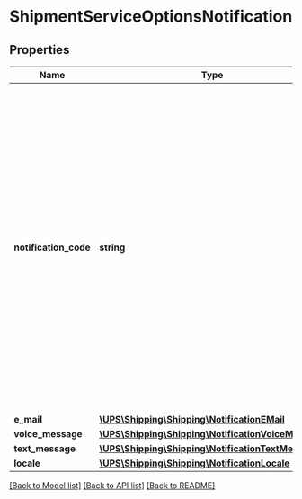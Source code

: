 # ShipmentServiceOptionsNotification

## Properties
Name | Type | Description | Notes
------------ | ------------- | ------------- | -------------
**notification_code** | **string** | The type of notification requested.  Valid values:  5 - QV In-transit Notification 6 - QV Ship Notification 7 - QV Exception Notification 8 - QV Delivery Notification 2 - Return Notification or Label Creation Notification 012 - Alternate Delivery Location Notification 013 - UAP Shipper Notification | 
**e_mail** | [**\UPS\Shipping\Shipping\NotificationEMail**](NotificationEMail.md) |  | 
**voice_message** | [**\UPS\Shipping\Shipping\NotificationVoiceMessage**](NotificationVoiceMessage.md) |  | [optional] 
**text_message** | [**\UPS\Shipping\Shipping\NotificationTextMessage**](NotificationTextMessage.md) |  | [optional] 
**locale** | [**\UPS\Shipping\Shipping\NotificationLocale**](NotificationLocale.md) |  | [optional] 

[[Back to Model list]](../../README.md#documentation-for-models) [[Back to API list]](../../README.md#documentation-for-api-endpoints) [[Back to README]](../../README.md)

